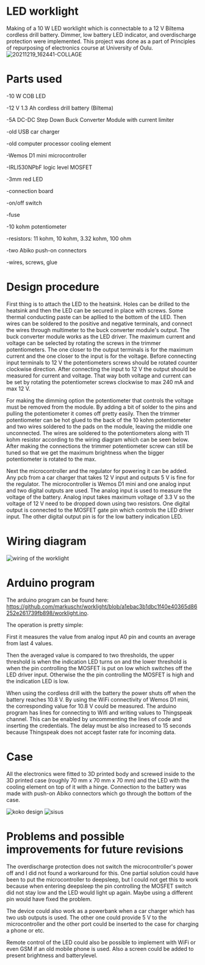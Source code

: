 # LED worklight

Making of a 10 W LED worklight which is connectable to a 12 V Biltema cordless drill battery. Dimmer, low battery LED indicator, and overdischarge protection were implemented.
This project was done as a part of Principles of repurposing of electronics course at University of Oulu.
![20211219_162441-COLLAGE](https://user-images.githubusercontent.com/96006405/146678409-bee5d322-306a-45b3-b3f2-4c59b65f59d4.jpg)


# Parts used

-10 W COB LED

-12 V 1.3 Ah cordless drill battery (Biltema)

-5A DC-DC Step Down Buck Converter Module with current limiter

-old USB car charger

-old computer processor cooling element

-Wemos D1 mini microcontroller

-IRLI530NPbF logic level MOSFET

-3mm red LED

-connection board

-on/off switch

-fuse

-10 kohm potentiometer 

-resistors: 11 kohm, 10 kohm, 3.32 kohm, 100 ohm 

-two Abiko push-on connectors

-wires, screws, glue

# Design procedure

First thing is to attach the LED to the heatsink. Holes can be drilled to the heatsink and then the LED can be secured in place with screws. Some thermal conducting paste can be apllied to the bottom of the LED. Then wires can be soldered to the positive and negative terminals, and connect the wires through multimeter to the buck converter module's output. The buck converter module works as the LED driver. The maximum current and voltage can be selected by rotating the screws in the trimmer potentiometers. The one closer to the output terminals is for the maximum current and the one closer to the input is for the voltage. Before connecting input terminals to 12 V the potentiometers screws should be rotated counter clockwise direction. After connecting the input to 12 V the output should be measured for current and voltage. That way both voltage and current can be set by rotating the potentiometer screws clockwise to max 240 mA and max 12 V.

For making the dimming option the potentiometer that controls the voltage must be removed from the module. By adding a bit of solder to the pins and pulling the potentiometer it comes off pretty easily. Then the trimmer potentiometer can be hot glued to the back of the 10 kohm potentiometer and two wires soldered to the pads on the module, leaving the middle one unconnected. The wires are soldered to the potentiometers along with 11 kohm resistor according to the wiring diagram which can be seen below. After making the connections the trimmer potentiometer screw can still be tuned so that we get the maximum brightness when the bigger potentiometer is rotated to the max.

Next the microcontroller and the regulator for powering it can be added. Any pcb from a car charger that takes 12 V input and outputs 5 V is fine for the regulator. The microcontroller is Wemos D1 mini and one analog input and two digital outputs are used. The analog input is used to measure the voltage of the battery. Analog input takes maximum voltage of 3.3 V so the voltage of 12 V need to be dropped down using two resistors. One digital output is connected to the MOSFET gate pin which controls the LED driver input. The other digital output pin is for the low battery indication LED. 

# Wiring diagram

![wiring of the worklight](https://user-images.githubusercontent.com/96006405/146410564-97dff615-c898-4bcc-9aad-548d0920435c.JPG)

# Arduino program
The arduino program can be found here: https://github.com/markuschr/worklight/blob/a1ebac3b1dbc1f40e40365d86252e261739fb898/worklight.ino.

The operation is pretty simple: 

First it measures the value from analog input A0 pin and counts an average from last 4 values. 

Then the averaged value is compared to two thresholds, the upper threshold is when the indication LED turns on and the lower threshold is when the pin controlling the MOSFET is put on low which switches off the LED driver input.  Otherwise the the pin controlling the MOSFET is high and the indication LED is low.

When using the cordless drill with the battery the power shuts off when the battery reaches 10.8 V. By using the WiFi connectivity of Wemos D1 mini, the corresponding value for 10.8 V could be measured. The arduino program has lines for connecting to Wifi and writing values to Thingspeak channel. This can be enabled by uncommenting the lines of code and inserting the credentials. The delay must be also increased to 15 seconds because Thingspeak does not accept faster rate for incoming data.

# Case

All the electronics were fitted to 3D printed body and screwed inside to the 3D printed case (roughly 70 mm x 70 mm x 70 mm) and the LED with the cooling element on top of it with a hinge. Connection to the battery was made with push-on Abiko connectors which go through the bottom of the case. 

![koko design](https://user-images.githubusercontent.com/96006405/148766713-b4479599-b809-421e-beea-dee6de8ce838.JPG)
![sisus](https://user-images.githubusercontent.com/96006405/148767554-4f8eacb6-fba6-4b80-b81a-4166bcb1296d.JPG)



# Problems and possible improvements for future revisions
The overdischarge protection does not switch the microcontroller's power off and I did not found a workaround for this. One partial solution could have been to put the microcontroller to deepsleep, but I could not get this to work because when entering deepsleep the pin controlling the MOSFET switch did not stay low and the LED would light up again. Maybe using a different pin would have fixed the problem.

The device could also work as a powerbank when a car charger which has two usb outputs is used. The other one could provide 5 V to the microcontroller and the other port could be inserted to the case for charging a phone or etc.

Remote control of the LED could also be possible to implement with WiFi or even GSM if an old mobile phone is used.
Also a screen could be added to present brightness and batterylevel.



